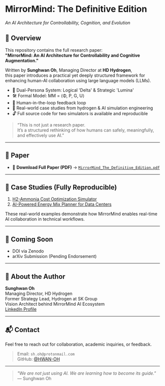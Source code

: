 # MirrorMind: The Definitive Edition  
_An AI Architecture for Controllability, Cognition, and Evolution_

## 📘 Overview

This repository contains the full research paper:  
**"MirrorMind: An AI Architecture for Controllability and Cognitive Augmentation."**

Written by **Sunghwan Oh**, Managing Director at **HD Hydrogen**,  
this paper introduces a practical yet deeply structured framework for enhancing human-AI collaboration using large language models (LLMs).

- 🧠 Dual-Persona System: Logical 'Delta' & Strategic 'Lumina'
- 🛠️ Formal Model: MM = ⟨Φ, P, G, U⟩
- 🔄 Human-in-the-loop feedback loop
- 🧪 Real-world case studies from hydrogen & AI simulation engineering
- 🔓 Full source code for two simulators is available and reproducible

> “This is not just a research paper.  
> It’s a structured rethinking of how humans can safely, meaningfully, and effectively use AI.”

---

## 📎 Paper

- 📄 **Download Full Paper (PDF)** → [`MirrorMind_The_Definitive_Edition.pdf`](./MirrorMind_The_Definitive_Edition.pdf)

---

## 🧪 Case Studies (Fully Reproducible)

1. [H2-Ammonia Cost Optimization Simulator](https://github.com/HWAN-OH/H2-Ammonia-Simulator)
2. [AI-Powered Energy Mix Planner for Data Centers](https://github.com/HWAN-OH/H2-Energy-for-AI-DC-Mix-Simulator)

These real-world examples demonstrate how MirrorMind enables real-time AI collaboration in technical workflows.

---

## 🔗 Coming Soon

- DOI via Zenodo
- arXiv Submission (Pending Endorsement)

---

## 🙋 About the Author

**Sunghwan Oh**  
Managing Director, HD Hydrogen  
Former Strategy Lead, Hydrogen at SK Group  
Vision Architect behind MirrorMind AI Ecosystem  
[LinkedIn Profile](https://www.linkedin.com/in/shoh1224/)

---

## 📬 Contact

Feel free to reach out for collaboration, academic inquiries, or feedback.

> Email: `sh.oh@protonmail.com`  
> GitHub: [@HWAN-OH](https://github.com/HWAN-OH)

---

> _"We are not just using AI. We are learning how to become its guide."_  
> — Sunghwan Oh
